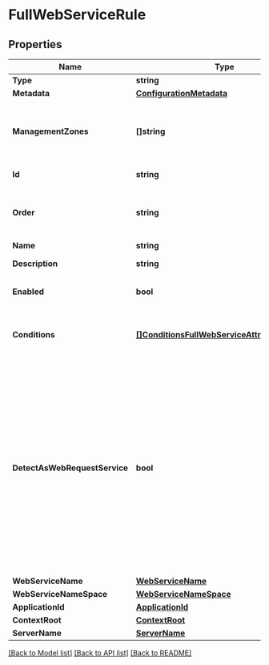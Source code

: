 # FullWebServiceRule

## Properties

Name | Type | Description | Notes
------------ | ------------- | ------------- | -------------
**Type** | **string** |  | [optional] 
**Metadata** | [**ConfigurationMetadata**](ConfigurationMetadata.md) |  | [optional] 
**ManagementZones** | **[]string** | Specifies the management zones of the process group for which this service detection rule should be created. | [optional] 
**Id** | **string** | The ID of the service detection rule. | [optional] 
**Order** | **string** | The order of the rule in the rules list.    The rules are evaluated from top to bottom. The first matching rule applies. | [optional] 
**Name** | **string** | The name of the rule. | 
**Description** | **string** | A short description of the rule. | [optional] 
**Enabled** | **bool** | The rule is enabled(&#x60;true&#x60;) or disabled (&#x60;false&#x60;). | 
**Conditions** | [**[]ConditionsFullWebServiceAttributeTypeDto**](ConditionsFullWebServiceAttributeTypeDto.md) | A list of conditions of the rule.   If several conditions are specified, the AND logic applies. | [optional] 
**DetectAsWebRequestService** | **bool** | Detect the matching requests as full web services (&#x60;false&#x60;) or web request services (&#x60;true&#x60;).   Setting this field to &#x60;true&#x60; prevents detecting of matching requests as full web services. A web request service is created instead. If you need to further modify the resulting web request service, you need to create a separate rule of the &#x60;FULL_WEB_REQUEST&#x60; type.   Default is &#x60;false&#x60;, detecting matching requests as full web services. | [optional] 
**WebServiceName** | [**WebServiceName**](WebServiceName.md) |  | [optional] 
**WebServiceNameSpace** | [**WebServiceNameSpace**](WebServiceNameSpace.md) |  | [optional] 
**ApplicationId** | [**ApplicationId**](ApplicationId.md) |  | [optional] 
**ContextRoot** | [**ContextRoot**](ContextRoot.md) |  | [optional] 
**ServerName** | [**ServerName**](ServerName.md) |  | [optional] 

[[Back to Model list]](../README.md#documentation-for-models) [[Back to API list]](../README.md#documentation-for-api-endpoints) [[Back to README]](../README.md)


